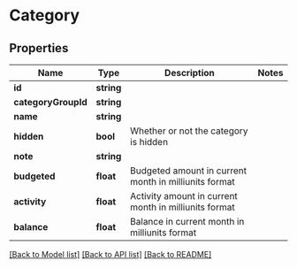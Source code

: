 # Category

## Properties
Name | Type | Description | Notes
------------ | ------------- | ------------- | -------------
**id** | **string** |  | 
**categoryGroupId** | **string** |  | 
**name** | **string** |  | 
**hidden** | **bool** | Whether or not the category is hidden | 
**note** | **string** |  | 
**budgeted** | **float** | Budgeted amount in current month in milliunits format | 
**activity** | **float** | Activity amount in current month in milliunits format | 
**balance** | **float** | Balance in current month in milliunits format | 

[[Back to Model list]](../README.md#documentation-for-models) [[Back to API list]](../README.md#documentation-for-api-endpoints) [[Back to README]](../README.md)


